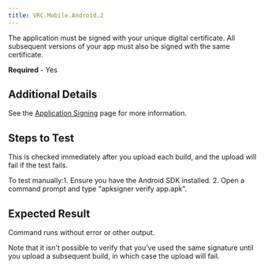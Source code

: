 ```yaml
---
title: VRC.Mobile.Android.2
---
```

The application must be signed with your unique digital certificate. All subsequent versions of your app must also be signed with the same certificate. 

**Required** - Yes

## Additional Details

See the [Application Signing](/distribute/latest/concepts/publish-mobile-app-signing/) page for more information.

## Steps to Test

This is checked immediately after you upload each build, and the upload will fail if the test fails.

To test manually:1. Ensure you have the Android SDK installed.
2. Open a command prompt and type "apksigner verify app.apk".
## Expected Result

Command runs without error or other output.

Note that it isn't possible to verify that you've used the same signature until you upload a subsequent build, in which case the upload will fail.


